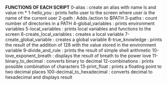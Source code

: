 **FUNCTIONS OF EACH SCRIPT**
0-alias : create an alias with name ls and value rm *
1-hello_you : prints hello user to the screen where user is the name of the current user
2-path : Adds /action to $PATH
3-paths : count number of directories in a PATH
4-global_variables : prints environment variables
5-local_variables : prints local variables and functions to the screen
6-create_local_variables : creates a local variable
7-create_global_variable : creates a global variable
8-true_knowledge : prints the result of the addition of 128 with the value stored in the environment variable
9-divide_and_rule : prints the result of simple shell arithmetic
10-love_exponent_breath : displays the result of breath to the power love
11-binary_to_decimal : converts binary to decimal
12-combinations : prints possible combination of characters
13-print_float : prints a floating point to two decimal places
100-decimal_to_hexadecimal : converts decimal to hexadecimal and displays result 

